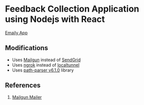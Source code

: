 # Feedback Collection Application using Nodejs with React

[Emaily App](https://rocky-mountain-62570.herokuapp.com/)

## Modifications
* Uses [Mailgun](https://documentation.mailgun.com/en/latest/) instead of [SendGrid](https://sendgrid.com/docs/)
* Uses [ngrok](https://www.npmjs.com/package/ngrok) instead of [localtunnel](https://www.npmjs.com/package/localtunnel)
* Uses [path-parser v6.1.0](https://www.npmjs.com/package/path-parser) library

## References
1. [Mailgun Mailer](https://medium.com/@samwsoftware/mailgun-mailer-cb71d24965db)
